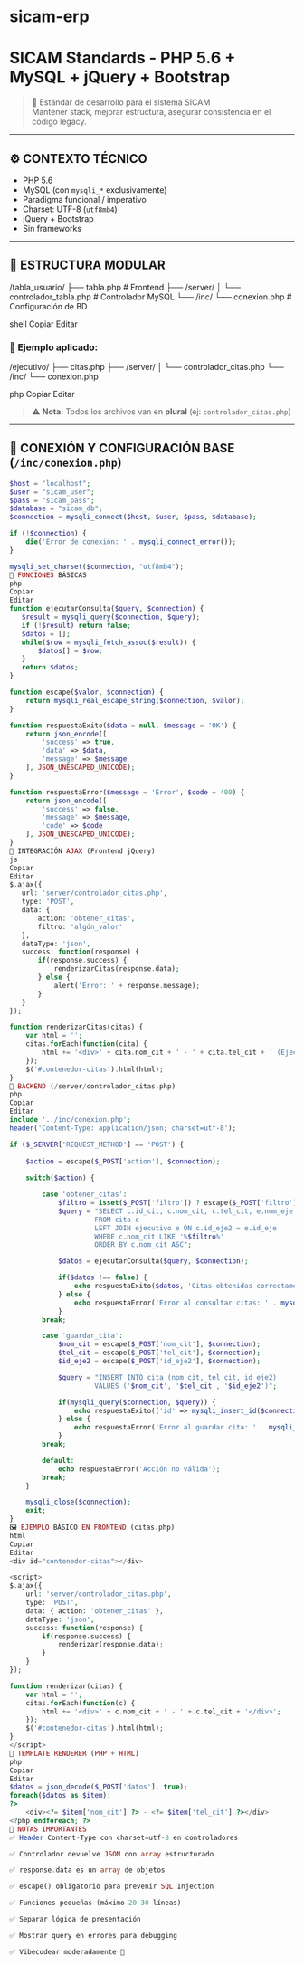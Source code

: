 # sicam-erp

# SICAM Standards - PHP 5.6 + MySQL + jQuery + Bootstrap

> 🧠 Estándar de desarrollo para el sistema SICAM  
> Mantener stack, mejorar estructura, asegurar consistencia en el código legacy.

---

## ⚙️ CONTEXTO TÉCNICO

- PHP 5.6  
- MySQL (con `mysqli_*` exclusivamente)  
- Paradigma funcional / imperativo  
- Charset: UTF-8 (`utf8mb4`)  
- jQuery + Bootstrap  
- Sin frameworks

---

## 📁 ESTRUCTURA MODULAR

/tabla_usuario/
├── tabla.php # Frontend
├── /server/
│ └── controlador_tabla.php # Controlador MySQL
└── /inc/
└── conexion.php # Configuración de BD

shell
Copiar
Editar

### 🧪 Ejemplo aplicado:

/ejecutivo/
├── citas.php
├── /server/
│ └── controlador_citas.php
└── /inc/
└── conexion.php

php
Copiar
Editar

> ⚠️ **Nota:** Todos los archivos van en **plural** (ej: `controlador_citas.php`)

---

## 🔌 CONEXIÓN Y CONFIGURACIÓN BASE (`/inc/conexion.php`)

```php
$host = "localhost";
$user = "sicam_user"; 
$pass = "sicam_pass";
$database = "sicam_db";
$connection = mysqli_connect($host, $user, $pass, $database);

if (!$connection) {
    die('Error de conexión: ' . mysqli_connect_error());
}

mysqli_set_charset($connection, "utf8mb4");
🔁 FUNCIONES BÁSICAS
php
Copiar
Editar
function ejecutarConsulta($query, $connection) {
   $result = mysqli_query($connection, $query);
   if (!$result) return false;
   $datos = [];
   while($row = mysqli_fetch_assoc($result)) {
       $datos[] = $row;
   }
   return $datos;
}

function escape($valor, $connection) {
    return mysqli_real_escape_string($connection, $valor);
}

function respuestaExito($data = null, $message = 'OK') {
    return json_encode([
        'success' => true,
        'data' => $data,
        'message' => $message
    ], JSON_UNESCAPED_UNICODE);
}

function respuestaError($message = 'Error', $code = 400) {
    return json_encode([
        'success' => false,
        'message' => $message,
        'code' => $code
    ], JSON_UNESCAPED_UNICODE);
}
🔄 INTEGRACIÓN AJAX (Frontend jQuery)
js
Copiar
Editar
$.ajax({
   url: 'server/controlador_citas.php',
   type: 'POST',
   data: {
       action: 'obtener_citas',
       filtro: 'algún_valor'
   },
   dataType: 'json',
   success: function(response) {
       if(response.success) {
           renderizarCitas(response.data);
       } else {
           alert('Error: ' + response.message);
       }
   }
});

function renderizarCitas(citas) {
    var html = '';
    citas.forEach(function(cita) {
        html += '<div>' + cita.nom_cit + ' - ' + cita.tel_cit + ' (Ejecutivo: ' + cita.nom_eje + ')</div>';
    });
    $('#contenedor-citas').html(html);
}
🧠 BACKEND (/server/controlador_citas.php)
php
Copiar
Editar
include '../inc/conexion.php';
header('Content-Type: application/json; charset=utf-8');

if ($_SERVER['REQUEST_METHOD'] == 'POST') {
    
    $action = escape($_POST['action'], $connection);
    
    switch($action) {

        case 'obtener_citas':
            $filtro = isset($_POST['filtro']) ? escape($_POST['filtro'], $connection) : '';
            $query = "SELECT c.id_cit, c.nom_cit, c.tel_cit, e.nom_eje 
                     FROM cita c
                     LEFT JOIN ejecutivo e ON c.id_eje2 = e.id_eje
                     WHERE c.nom_cit LIKE '%$filtro%'
                     ORDER BY c.nom_cit ASC";

            $datos = ejecutarConsulta($query, $connection);

            if($datos !== false) {
                echo respuestaExito($datos, 'Citas obtenidas correctamente');
            } else {
                echo respuestaError('Error al consultar citas: ' . mysqli_error($connection) . ' Query: ' . $query);
            }
        break;

        case 'guardar_cita':
            $nom_cit = escape($_POST['nom_cit'], $connection);
            $tel_cit = escape($_POST['tel_cit'], $connection);
            $id_eje2 = escape($_POST['id_eje2'], $connection);

            $query = "INSERT INTO cita (nom_cit, tel_cit, id_eje2) 
                     VALUES ('$nom_cit', '$tel_cit', '$id_eje2')";

            if(mysqli_query($connection, $query)) {
                echo respuestaExito(['id' => mysqli_insert_id($connection)], 'Cita guardada correctamente');
            } else {
                echo respuestaError('Error al guardar cita: ' . mysqli_error($connection) . ' Query: ' . $query);
            }
        break;

        default:
            echo respuestaError('Acción no válida');
        break;
    }

    mysqli_close($connection);
    exit;
}
🖼️ EJEMPLO BÁSICO EN FRONTEND (citas.php)
html
Copiar
Editar
<div id="contenedor-citas"></div>

<script>
$.ajax({
    url: 'server/controlador_citas.php',
    type: 'POST',
    data: { action: 'obtener_citas' },
    dataType: 'json',
    success: function(response) {
        if(response.success) {
            renderizar(response.data);
        }
    }
});

function renderizar(citas) {
    var html = '';
    citas.forEach(function(c) {
        html += '<div>' + c.nom_cit + ' - ' + c.tel_cit + '</div>';
    });
    $('#contenedor-citas').html(html);
}
</script>
🧱 TEMPLATE RENDERER (PHP + HTML)
php
Copiar
Editar
$datos = json_decode($_POST['datos'], true);
foreach($datos as $item):
?>
    <div><?= $item['nom_cit'] ?> - <?= $item['tel_cit'] ?></div>
<?php endforeach; ?>
📌 NOTAS IMPORTANTES
✅ Header Content-Type con charset=utf-8 en controladores

✅ Controlador devuelve JSON con array estructurado

✅ response.data es un array de objetos

✅ escape() obligatorio para prevenir SQL Injection

✅ Funciones pequeñas (máximo 20-30 líneas)

✅ Separar lógica de presentación

✅ Mostrar query en errores para debugging

✅ Vibecodear moderadamente 🚀
